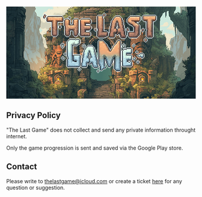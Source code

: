 ![](banner_with_title.png)

## Privacy Policy
"The Last Game" does not collect and send any private information throught internet.

Only the game progression is sent and saved via the Google Play store.

## Contact
Please write to [thelastgame@icloud.com](mailto:thelastgame@icloud.com) or create a ticket [here](https://github.com/FredJul/TheLastGame-Support/issues/new) for any question or suggestion.
